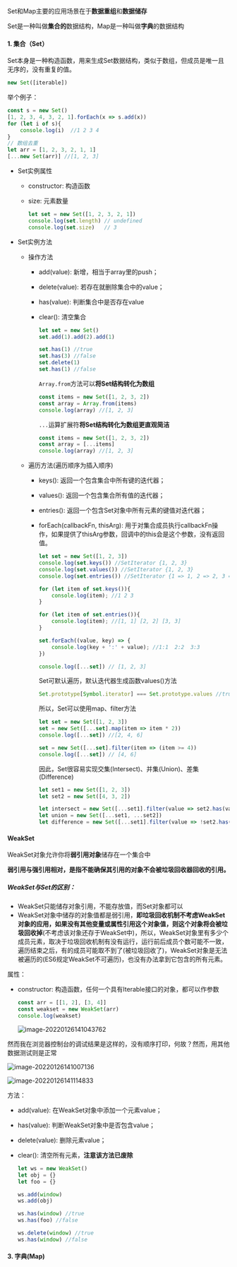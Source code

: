 Set和Map主要的应用场景在于**数据重组**和**数据储存**

Set是一种叫做**集合的**数据结构，Map是一种叫做**字典**的数据结构

#### 1. 集合（Set）

Set本身是一种构造函数，用来生成Set数据结构，类似于数组，但成员是唯一且无序的，没有重复的值。

```js
new Set([iterable])
```

举个例子：

```js
const s = new Set()
[1, 2, 3, 4, 3, 2, 1].forEach(x => s.add(x))
for (let i of s){
    console.log(i)  //1 2 3 4 
}
// 数组去重
let arr = [1, 2, 3, 2, 1, 1]
[...new Set(arr)] //[1, 2, 3]
```

- Set实例属性

  - constructor: 构造函数

  - size: 元素数量

    ```js
    let set = new Set([1, 2, 3, 2, 1])
    console.log(set.length) // undefined
    console.log(set.size)   // 3
    ```

- Set实例方法

  - 操作方法

    - add(value): 新增，相当于array里的push；

    - delete(value): 若存在就删除集合中的value；

    - has(value): 判断集合中是否存在value

    - clear(): 清空集合

      ```js
      let set = new Set()
      set.add(1).add(2).add(1)
      
      set.has(1) //true
      set.has(3) //false
      set.delete(1)
      set.has(1) //false
      ```

      `Array.from`方法可以**将Set结构转化为数组**

      ```js
      const items = new Set([1, 2, 3, 2])
      const array = Array.from(items)
      console.log(array) //[1, 2, 3]
      ```

      `...`运算扩展符**将Set结构转化为数组更直观简洁**

      ```js
      const items = new Set([1, 2, 3, 2])
      const array = [...items]
      console.log(array) //[1, 2, 3]
      ```

      

  - 遍历方法(遍历顺序为插入顺序)

    - keys(): 返回一个包含集合中所有键的迭代器；

    - values(): 返回一个包含集合所有值的迭代器；

    - entries(): 返回一个包含Set对象中所有元素的键值对迭代器；

    - forEach(callbackFn, thisArg): 用于对集合成员执行callbackFn操作，如果提供了thisArg参数，回调中的this会是这个参数，没有返回值。

      ```js
      let set = new Set([1, 2, 3])
      console.log(set.keys()) //SetIterator {1, 2, 3}
      console.log(set.values()) //SetIterator {1, 2, 3}
      console.log(set.entries()) //SetIterator {1 => 1, 2 => 2, 3 => 3}
      
      for (let item of set.keys()){
          console.log(item); //1 2 3
      }
      
      for (let item of set.entries()){
          console.log(item); //[1, 1] [2, 2] [3, 3]
      }
      
      set.forEach((value, key) => {
          console.log(key + ':' + value); //1:1  2:2  3:3
      })
      
      console.log([...set]) // [1, 2, 3]
      ```

      Set可默认遍历，默认迭代器生成函数values()方法

      ```js
      Set.prototype[Symbol.iterator] === Set.prototype.values //true
      ```

      所以，Set可以使用map、filter方法

      ```js
      let set = new Set([1, 2, 3])
      set = new Set([...set].map(item => item * 2))
      console.log([...set]) //[2, 4, 6]
      
      set = new Set([...set].filter(item => (item >= 4))
      console.log([...set]) // [4, 6]
      ```

      因此，Set很容易实现交集(Intersect)、并集(Union)、差集(Difference)

      ```js
      let set1 = new Set([1, 2, 3])
      let set2 = new Set([4, 3, 2])
      
      let intersect = new Set([...set1].filter(value => set2.has(value)))
      let union = new Set([...set1, ...set2])
      let difference = new Set([...set1].filter(value => !set2.has(value)))
      ```


#### WeakSet

WeakSet对象允许你将**弱引用对象**储存在一个集合中

**弱引用与强引用相对，是指不能确保其引用的对象不会被垃圾回收器回收的引用。**

##### WeakSet与Set的区别：

- WeakSet只能储存对象引用，不能存放值，而Set对象都可以
- WeakSet对象中储存的对象值都是弱引用，**即垃圾回收机制不考虑WeakSet对象的应用，如果没有其他变量或属性引用这个对象值，则这个对象将会被垃圾回收掉**(不考虑该对象还存于WeakSet中)，所以，WeakSet对象里有多少个成员元素，取决于垃圾回收机制有没有运行，运行前后成员个数可能不一致，遍历结束之后，有的成员可能取不到了(被垃圾回收了)，WeakSet对象是无法被遍历的(ES6规定WeakSet不可遍历)，也没有办法拿到它包含的所有元素。

属性：

- constructor: 构造函数，任何一个具有Iterable接口的对象，都可以作参数

  ```js
  const arr = [[1, 2], [3, 4]]
  const weakset = new WeakSet(arr)
  console.log(weakset)
  ```

  ![image-20220126141043762](C:\Users\GunKing\AppData\Roaming\Typora\typora-user-images\image-20220126141043762.png)

然而我在浏览器控制台的调试结果是这样的，没有顺序打印，何故？然而，用其他数据测试则是正常

![image-20220126141007136](C:\Users\GunKing\AppData\Roaming\Typora\typora-user-images\image-20220126141007136.png)

![image-20220126141114833](C:\Users\GunKing\AppData\Roaming\Typora\typora-user-images\image-20220126141114833.png)

方法：

- add(value): 在WeakSet对象中添加一个元素value；

- has(value): 判断WeakSet对象中是否包含value；

- delete(value): 删除元素value；

- clear(): 清空所有元素，**注意该方法已废除**

  ```js
  let ws = new WeakSet()
  let obj = {}
  let foo = {}
  
  ws.add(window)
  ws.add(obj)
  
  ws.has(window) //true
  ws.has(foo) //false
  
  ws.delete(window) //true
  ws.has(window) //false
  ```

#### 3. 字典(Map)